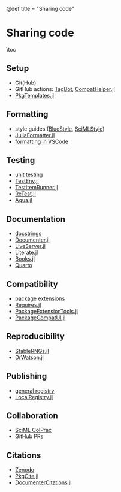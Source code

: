 @def title = "Sharing code"

# Sharing code

\toc

## Setup

* Git(Hub)
* GitHub actions: [TagBot](https://github.com/JuliaRegistries/TagBot), [CompatHelper.jl](https://github.com/JuliaRegistries/CompatHelper.jl)
* [PkgTemplates.jl](https://github.com/JuliaCI/PkgTemplates.jl)

## Formatting

* style guides ([BlueStyle](https://github.com/invenia/BlueStyle), [SciMLStyle](https://github.com/SciML/SciMLStyle))
* [JuliaFormatter.jl](https://github.com/domluna/JuliaFormatter.jl)
* [formatting in VSCode](https://www.julia-vscode.org/docs/stable/userguide/formatter/)

## Testing

* [unit testing](https://docs.julialang.org/en/v1/stdlib/Test/)
* [TestEnv.jl](https://github.com/JuliaTesting/TestEnv.jl)
* [TestItemRunner.jl](https://github.com/julia-vscode/TestItemRunner.jl)
* [ReTest.jl](https://github.com/JuliaTesting/ReTest.jl)
* [Aqua.jl](https://github.com/JuliaTesting/Aqua.jl)

## Documentation

* [docstrings](https://docs.julialang.org/en/v1/manual/documentation/)
* [Documenter.jl](https://github.com/JuliaDocs/Documenter.jl)
* [LiveServer.jl](https://github.com/tlienart/LiveServer.jl)
* [Literate.jl](https://github.com/fredrikekre/Literate.jl)
* [Books.jl](https://github.com/JuliaBooks/Books.jl)
* [Quarto](https://quarto.org/)

## Compatibility

* [package extensions](https://pkgdocs.julialang.org/v1/creating-packages/#Conditional-loading-of-code-in-packages-(Extensions))
* [Requires.jl](https://github.com/JuliaPackaging/Requires.jl)
* [PackageExtensionTools.jl](https://github.com/cjdoris/PackageExtensionTools.jl)
* [PackageCompatUI.jl](https://github.com/GunnarFarneback/PackageCompatUI.jl)

## Reproducibility

* [StableRNGs.jl](https://github.com/JuliaRandom/StableRNGs.jl)
* [DrWatson.jl](https://github.com/JuliaDynamics/DrWatson.jl)

## Publishing

* [general registry](https://github.com/JuliaRegistries/General)
* [LocalRegistry.jl](https://github.com/GunnarFarneback/LocalRegistry.jl)

## Collaboration

* [SciML ColPrac](https://github.com/SciML/ColPrac)
* GitHub PRs

## Citations

* [Zenodo](https://zenodo.org/)
* [PkgCite.jl](https://github.com/SebastianM-C/PkgCite.jl)
* [DocumenterCitations.jl](https://github.com/ali-ramadhan/DocumenterCitations.jl)
